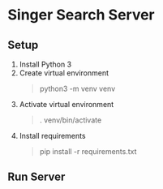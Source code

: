 # Singer Search Server

## Setup 
1. Install Python 3
2. Create virtual environment
    > python3 -m venv venv
3. Activate virtual environment
    > . venv/bin/activate
3. Install requirements
    > pip install -r requirements.txt

## Run Server


